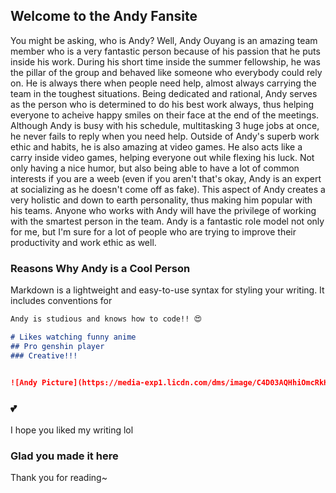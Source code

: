 ## Welcome to the Andy Fansite

You might be asking, who is Andy? Well, Andy Ouyang is an amazing team member who is a very fantastic person because of his passion that he puts inside his work. During his short time inside the summer fellowship, he was the pillar of the group and behaved like someone who everybody could rely on. He is always there when people need help, almost always carrying the team in the toughest situations. Being dedicated and rational, Andy serves as the person who is determined to do his best work always, thus helping everyone to acheive happy smiles on their face at the end of the meetings. Although Andy is busy with his schedule, multitasking 3 huge jobs at once, he never fails to reply when you need help. Outside of Andy's superb work ethic and habits, he is also amazing at video games. He also acts like a carry inside video games, helping everyone out while flexing his luck. Not only having a nice humor, but also being able to have a lot of common interests if you are a weeb (even if you aren't that's okay, Andy is an expert at socializing as he doesn't come off as fake). This aspect of Andy creates a very holistic and down to earth personality, thus making him popular with his teams. Anyone who works with Andy will have the privilege of working with the smartest person in the team. Andy is a fantastic role model not only for me, but I'm sure for a lot of people who are trying to improve their productivity and work ethic as well.

### Reasons Why Andy is a Cool Person

Markdown is a lightweight and easy-to-use syntax for styling your writing. It includes conventions for

```markdown
Andy is studious and knows how to code!! 😍

# Likes watching funny anime
## Pro genshin player
### Creative!!!


![Andy Picture](https://media-exp1.licdn.com/dms/image/C4D03AQHhiOmcRkHVOw/profile-displayphoto-shrink_200_200/0/1597434431708?e=1632960000&v=beta&t=KG8p1Yoo8u_MOKCk4suoV6OeO_LD4X-bk-URF8RrIaA "Andy's linkedin profile pic! Connect with him rn")
```

### 💕

I hope you liked my writing lol

### Glad you made it here

Thank you for reading~
